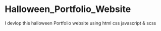 # Halloween_Portfolio_Website
I devlop this halloween Portfolio website using html css javascript &amp; scss
